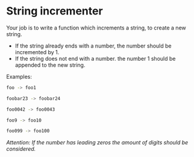 # String incrementer

Your job is to write a function which increments a string, to create a new string.

* If the string already ends with a number, the number should be incremented by 1.
* If the string does not end with a number. the number 1 should be appended to the new string.

Examples:

```zsh
foo -> foo1
```

```zsh
foobar23 -> foobar24
```

```zsh
foo0042 -> foo0043
```

```zsh
foo9 -> foo10
```

```zsh
foo099 -> foo100
```

*Attention: If the number has leading zeros the amount of digits should be considered.*
